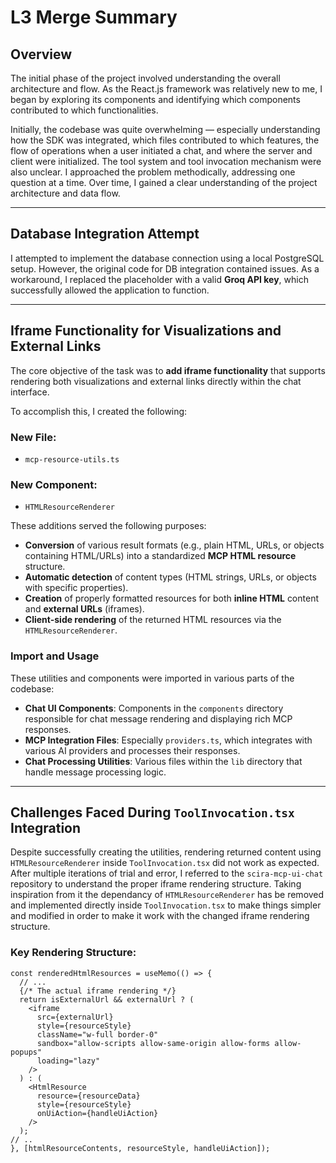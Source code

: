 # L3 Merge Summary

## Overview

The initial phase of the project involved understanding the overall architecture and flow. As the React.js framework was relatively new to me, I began by exploring its components and identifying which components contributed to which functionalities.

Initially, the codebase was quite overwhelming — especially understanding how the SDK was integrated, which files contributed to which features, the flow of operations when a user initiated a chat, and where the server and client were initialized. The tool system and tool invocation mechanism were also unclear. I approached the problem methodically, addressing one question at a time. Over time, I gained a clear understanding of the project architecture and data flow.

---

## Database Integration Attempt

I attempted to implement the database connection using a local PostgreSQL setup. However, the original code for DB integration contained issues. As a workaround, I replaced the placeholder with a valid **Groq API key**, which successfully allowed the application to function.

---

## Iframe Functionality for Visualizations and External Links

The core objective of the task was to **add iframe functionality** that supports rendering both visualizations and external links directly within the chat interface.

To accomplish this, I created the following:

### New File:
- `mcp-resource-utils.ts`

### New Component:
- `HTMLResourceRenderer`

These additions served the following purposes:

- **Conversion** of various result formats (e.g., plain HTML, URLs, or objects containing HTML/URLs) into a standardized **MCP HTML resource** structure.
- **Automatic detection** of content types (HTML strings, URLs, or objects with specific properties).
- **Creation** of properly formatted resources for both **inline HTML** content and **external URLs** (iframes).
- **Client-side rendering** of the returned HTML resources via the `HTMLResourceRenderer`.

### Import and Usage

These utilities and components were imported in various parts of the codebase:

- **Chat UI Components**: Components in the `components` directory responsible for chat message rendering and displaying rich MCP responses.
- **MCP Integration Files**: Especially `providers.ts`, which integrates with various AI providers and processes their responses.
- **Chat Processing Utilities**: Various files within the `lib` directory that handle message processing logic.

---

## Challenges Faced During `ToolInvocation.tsx` Integration

Despite successfully creating the utilities, rendering returned content using `HTMLResourceRenderer` inside `ToolInvocation.tsx` did not work as expected. After multiple iterations of trial and error, I referred to the `scira-mcp-ui-chat` repository to understand the proper iframe rendering structure. 
Taking inspiration from it the dependancy of `HTMLResourceRenderer` has be removed and implemented directly inside `ToolInvocation.tsx` to make things simpler and modified in order to make it work with the changed iframe rendering structure.

### Key Rendering Structure:

```tsx
const renderedHtmlResources = useMemo(() => {
  // ...
  {/* The actual iframe rendering */}
  return isExternalUrl && externalUrl ? (
    <iframe 
      src={externalUrl}
      style={resourceStyle}
      className="w-full border-0"
      sandbox="allow-scripts allow-same-origin allow-forms allow-popups"
      loading="lazy"
    />
  ) : (
    <HtmlResource
      resource={resourceData}
      style={resourceStyle}
      onUiAction={handleUiAction}
    />
  );
// ..
}, [htmlResourceContents, resourceStyle, handleUiAction]);

